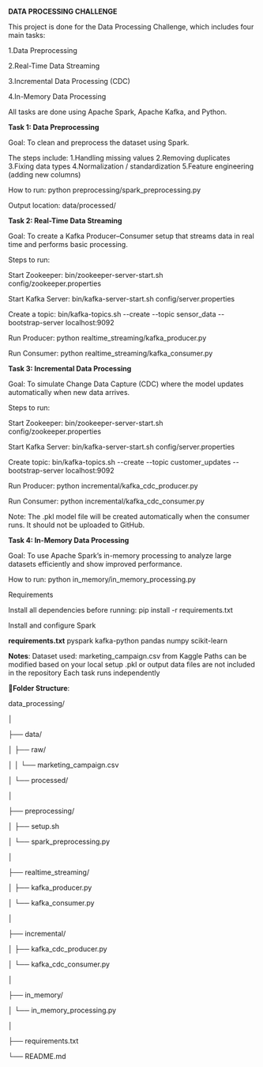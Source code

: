 **DATA PROCESSING CHALLENGE**                                                         

This project is done for the Data Processing Challenge, which includes four main tasks:

1.Data Preprocessing

2.Real-Time Data Streaming

3.Incremental Data Processing (CDC)

4.In-Memory Data Processing

All tasks are done using Apache Spark, Apache Kafka, and Python.

**Task 1: Data Preprocessing** 

Goal:
To clean and preprocess the dataset using Spark.

The steps include:
1.Handling missing values
2.Removing duplicates
3.Fixing data types
4.Normalization / standardization
5.Feature engineering (adding new columns)

How to run:
python preprocessing/spark_preprocessing.py

Output location:
data/processed/

**Task 2: Real-Time Data Streaming** 

Goal:
To create a Kafka Producer–Consumer setup that streams data in real time and performs basic processing.

Steps to run:

Start Zookeeper:
bin/zookeeper-server-start.sh config/zookeeper.properties

Start Kafka Server:
bin/kafka-server-start.sh config/server.properties

Create a topic:
bin/kafka-topics.sh --create --topic sensor_data --bootstrap-server localhost:9092

Run Producer:
python realtime_streaming/kafka_producer.py

Run Consumer:
python realtime_streaming/kafka_consumer.py


**Task 3: Incremental Data Processing** 

Goal:
To simulate Change Data Capture (CDC) where the model updates automatically when new data arrives.

Steps to run:

Start Zookeeper:
bin/zookeeper-server-start.sh config/zookeeper.properties


Start Kafka Server:
bin/kafka-server-start.sh config/server.properties


Create topic:
bin/kafka-topics.sh --create --topic customer_updates --bootstrap-server localhost:9092

Run Producer:
python incremental/kafka_cdc_producer.py

Run Consumer:
python incremental/kafka_cdc_consumer.py

Note:
The .pkl model file will be created automatically when the consumer runs.
It should not be uploaded to GitHub.


**Task 4: In-Memory Data Processing**

Goal:
To use Apache Spark’s in-memory processing to analyze large datasets efficiently and show improved performance.

How to run:
python in_memory/in_memory_processing.py

Requirements

Install all dependencies before running:
pip install -r requirements.txt

Install and configure Spark

**requirements.txt**
pyspark
kafka-python
pandas
numpy
scikit-learn

**Notes**:
Dataset used: marketing_campaign.csv from Kaggle
Paths can be modified based on your local setup
.pkl or output data files are not included in the repository
Each task runs independently

**📁Folder Structure**:

data_processing/

│

├── data/

│   ├── raw/

│   │   └── marketing_campaign.csv

│   └── processed/

│

├── preprocessing/

│   ├── setup.sh

│   └── spark_preprocessing.py

│

├── realtime_streaming/

│   ├── kafka_producer.py

│   └── kafka_consumer.py

│

├── incremental/

│   ├── kafka_cdc_producer.py

│   └── kafka_cdc_consumer.py

│

├── in_memory/

│   └── in_memory_processing.py

│

├── requirements.txt

└── README.md
